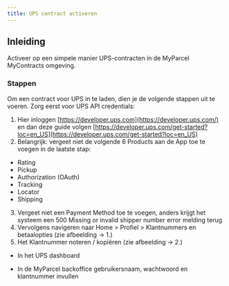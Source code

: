 ```yaml
---
title: UPS contract activeren
---
```


## Inleiding

Activeer op een simpele manier UPS-contracten in de MyParcel MyContracts omgeving.

### Stappen

Om een contract voor UPS in te laden, dien je de volgende stappen uit te voeren. Zorg eerst voor UPS API credentials:

1. Hier inloggen [https://developer.ups.com](https://developer.ups.com/) en dan deze guide volgen [https://developer.ups.com/get-started?loc=en_US](https://developer.ups.com/get-started?loc=en_US)
2. Belangrijk: vergeet niet de volgende 6 Products aan de App toe te voegen in de laatste stap:

- Rating
- Pickup
- Authorization (OAuth)
- Tracking
- Locator
- Shipping

3. Vergeet niet een Payment Method toe te voegen, anders krijgt het systeem een 500 Missing or invalid shipper number error melding terug
4. Vervolgens navigeren naar Home > Profiel > Klantnummers en betaalopties (zie afbeelding -> 1.)
5. Het Klantnummer noteren / kopiëren (zie afbeelding -> 2.)

- In het UPS dashboard
  <MPImg src="/backoffice/ups/ups-credentials.jpg" alt="UPS credentials" />

- In de MyParcel backoffice gebruikersnaam, wachtwoord en klantnummer invullen
  <MPImg src="/backoffice/ups/ups-instellingen.jpg" alt="UPS instellingen in MyParcel backoffice" />

